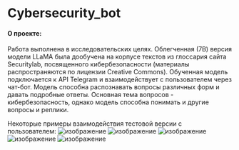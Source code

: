 # Cybersecurity_bot

#### О проекте:
Работа выполнена в исследовательских целях. Облегченная (7B) версия модели LLaMA была дообучена на корпусе текстов из глоссария сайта Securitylab, посвященного кибербезопасности (материалы распространяются по лицензии Creative Commons). Обученная модель подключается к API Telegram и взаимодействует с пользователем через чат-бот. Модель способна распознавать вопросы различных форм и давать подробные ответы. Основная тема вопросов - кибербезопасность, однако модель способна понимать и другие вопросы и реплики.

Некоторые примеры взаимодействия тестовой версии с пользователем:
![изображение](https://github.com/AndrewDOrlov/cybersecurity_bot/assets/116432159/a7e368de-b2d2-4741-9681-1f919370079a)
![изображение](https://github.com/AndrewDOrlov/cybersecurity_bot/assets/116432159/3aa14b9a-c4c8-4e1f-b2b0-92cd2e949f72)
![изображение](https://github.com/AndrewDOrlov/cybersecurity_bot/assets/116432159/4b2340da-cdad-417a-95ac-1fa50c6a70e9)
![изображение](https://github.com/AndrewDOrlov/cybersecurity_bot/assets/116432159/091ed25d-ce31-478d-adb2-be9a97b72918)
![изображение](https://github.com/AndrewDOrlov/cybersecurity_bot/assets/116432159/5212d207-256c-48b5-a7d5-d38012297d28)
